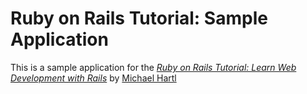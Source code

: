# Ruby on Rails Tutorial: Sample Application

This is a sample application for the [*Ruby on Rails Tutorial: Learn Web Development
with Rails*](https://www.railstutorial.org/) by [Michael Hartl](https://MichaelHartl.com/)
